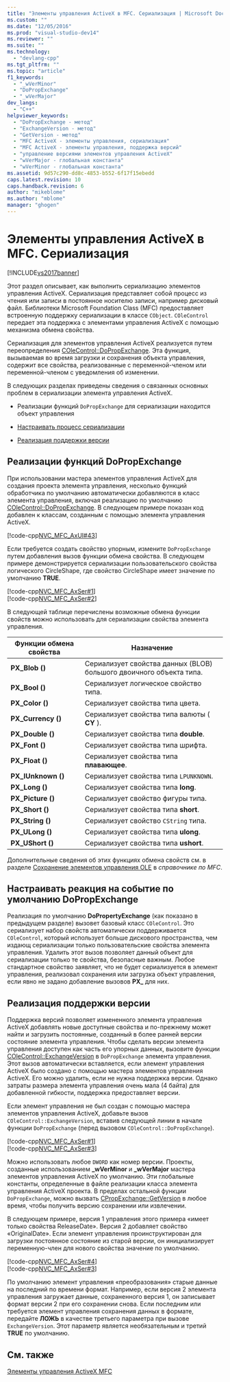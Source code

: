 ```yaml
---
title: "Элементы управления ActiveX в MFC. Сериализация | Microsoft Docs"
ms.custom: ""
ms.date: "12/05/2016"
ms.prod: "visual-studio-dev14"
ms.reviewer: ""
ms.suite: ""
ms.technology: 
  - "devlang-cpp"
ms.tgt_pltfrm: ""
ms.topic: "article"
f1_keywords: 
  - "_wVerMinor"
  - "DoPropExchange"
  - "_wVerMajor"
dev_langs: 
  - "C++"
helpviewer_keywords: 
  - "DoPropExchange - метод"
  - "ExchangeVersion - метод"
  - "GetVersion - метод"
  - "MFC ActiveX - элементы управления, сериализация"
  - "MFC ActiveX - элементы управления, поддержка версий"
  - "управление версиями элементов управления ActiveX"
  - "wVerMajor - глобальная константа"
  - "wVerMinor - глобальная константа"
ms.assetid: 9d57c290-dd8c-4853-b552-6f17f15ebedd
caps.latest.revision: 10
caps.handback.revision: 6
author: "mikeblome"
ms.author: "mblome"
manager: "ghogen"
---
```

# Элементы управления ActiveX в MFC. Сериализация
[!INCLUDE[vs2017banner](../assembler/inline/includes/vs2017banner.md)]

Этот раздел описывает, как выполнить сериализацию элементов управления ActiveX.  Сериализация представляет собой процесс из чтения или записи в постоянное носителю записи, например дисковый файл.  Библиотеки Microsoft Foundation Class \(MFC\) предоставляет встроенную поддержку сериализации в классе `CObject`.  `COleControl` передает эта поддержка с элементами управления ActiveX с помощью механизма обмена свойства.  
  
 Сериализация для элементов управления ActiveX реализуется путем переопределения [COleControl::DoPropExchange](../Topic/COleControl::DoPropExchange.md).  Эта функция, вызываемая во время загрузки и сохранения объекта управления, содержит все свойства, реализованные с переменной\-членом или переменной\-членом с уведомления об изменении.  
  
 В следующих разделах приведены сведения о связанных основных проблем в сериализации элемента управления ActiveX.  
  
-   Реализации функций `DoPropExchange`  для сериализации находится объект управления  
  
-   [Настраивать процесс сериализации](#_core_customizing_the_default_behavior_of_dopropexchange)  
  
-   [Реализация поддержки версии](#_core_implementing_version_support)  
  
##  <a name="_core_implementing_the_dopropexchange_function"></a> Реализации функций DoPropExchange  
 При использовании мастера элементов управления ActiveX для создания проекта элемента управления, несколько функций обработчика по умолчанию автоматически добавляются в класс элемента управления, включая реализацию по умолчанию [COleControl::DoPropExchange](../Topic/COleControl::DoPropExchange.md).  В следующем примере показан код добавлен к классам, созданным с помощью элемента управления ActiveX.  
  
 [!code-cpp[NVC_MFC_AxUI#43](../mfc/codesnippet/CPP/mfc-activex-controls-serializing_1.cpp)]  
  
 Если требуется создать свойство упорным, измените `DoPropExchange` путем добавления вызов функции обмена свойства.  В следующем примере демонстрируется сериализации пользовательского свойства логического CircleShape, где свойство CircleShape имеет значение по умолчанию **TRUE**.  
  
 [!code-cpp[NVC_MFC_AxSer#1](../mfc/codesnippet/CPP/mfc-activex-controls-serializing_2.cpp)]  
[!code-cpp[NVC_MFC_AxSer#2](../mfc/codesnippet/CPP/mfc-activex-controls-serializing_3.cpp)]  
  
 В следующей таблице перечислены возможные обмена функции свойств можно использовать для сериализации свойства элемента управления.  
  
|Функции обмена свойства|Назначение|  
|-----------------------------|----------------|  
|**PX\_Blob \(\)**|Сериализует свойства данных \(BLOB\) большого двоичного объекта типа.|  
|**PX\_Bool \(\)**|Сериализует логическое свойство типа.|  
|**PX\_Color \(\)**|Сериализует свойства типа цвета.|  
|**PX\_Currency \(\)**|Сериализует свойства типа валюты \( **CY** \).|  
|**PX\_Double \(\)**|Сериализует свойства типа **double**.|  
|**PX\_Font \(\)**|Сериализует свойства типа шрифта.|  
|**PX\_Float \(\)**|Сериализует свойства типа **плавающее**.|  
|**PX\_IUnknown \(\)**|Сериализует свойства типа `LPUNKNOWN`.|  
|**PX\_Long \(\)**|Сериализует свойства типа **long**.|  
|**PX\_Picture \(\)**|Сериализует свойство фигуры типа.|  
|**PX\_Short \(\)**|Сериализует свойства типа **short**.|  
|**PX\_String \(\)**|Сериализует свойство `CString` типа.|  
|**PX\_ULong \(\)**|Сериализует свойства типа **ulong**.|  
|**PX\_UShort \(\)**|Сериализует свойства типа **ushort**.|  
  
 Дополнительные сведения об этих функциях обмена свойств см. в разделе [Сохранение элементов управления OLE](../mfc/reference/persistence-of-ole-controls.md) в *справочнике по MFC*.  
  
##  <a name="_core_customizing_the_default_behavior_of_dopropexchange"></a> Настраивать реакция на событие по умолчанию DoPropExchange  
 Реализация по умолчанию **DoPropertyExchange** \(как показано в предыдущем разделе\) вызовет базовый класс `COleControl`.  Это сериализует набор свойств автоматически поддерживается `COleControl`, который использует больше дискового пространства, чем издающ сериализации только пользовательские свойства элемента управления.  Удалить этот вызов позволяет данный объект для сериализации только те свойства, безопасные важным.  Любое стандартное свойство заявляет, что не будет сериализуется в элемент управления, реализовал сохранения или загрузка объект управления, если явно не задано добавление вызовов **PX\_** для них.  
  
##  <a name="_core_implementing_version_support"></a> Реализация поддержки версии  
 Поддержка версий позволяет измененного элемента управления ActiveX добавлять новые доступные свойства и по\-прежнему может найти и загрузить постоянные, созданный в более ранней версии состояние элемента управления.  Чтобы сделать версии элемента управления доступен как часть его упорных данных, вызовите функции [COleControl::ExchangeVersion](../Topic/COleControl::ExchangeVersion.md) в `DoPropExchange` элемента управления.  Этот вызов автоматически вставляется, если элемент управления ActiveX было создано с помощью мастера элементов управления ActiveX.  Его можно удалить, если не нужна поддержка версии.  Однако затраты размера элемента управления очень мала \(4 байта\) для добавленной гибкости, поддержка предоставляет версии.  
  
 Если элемент управления не был создан с помощью мастера элементов управления ActiveX, добавьте вызов `COleControl::ExchangeVersion`, вставив следующей линии в начале функции `DoPropExchange` \(перед вызовом `COleControl::DoPropExchange`\).  
  
 [!code-cpp[NVC_MFC_AxSer#1](../mfc/codesnippet/CPP/mfc-activex-controls-serializing_2.cpp)]  
[!code-cpp[NVC_MFC_AxSer#3](../mfc/codesnippet/CPP/mfc-activex-controls-serializing_4.cpp)]  
  
 Можно использовать любое `DWORD` как номер версии.  Проекты, созданные использованием **\_wVerMinor** и **\_wVerMajor** мастера элементов управления ActiveX по умолчанию.  Эти глобальные константы, определенные в файле реализации класса элемента управления ActiveX проекта.  В пределах остальной функции `DoPropExchange`, можно вызвать [CPropExchange::GetVersion](../Topic/CPropExchange::GetVersion.md) в любое время, чтобы получить версию сохранении или извлечении.  
  
 В следующем примере, версия 1 управления этого примера «имеет только свойства ReleaseDate».  Версия 2 добавляет свойство «OriginalDate».  Если элемент управления проинструктирован для загрузки постоянное состояние из старой версии, он инициализирует переменную\-член для нового свойства значение по умолчанию.  
  
 [!code-cpp[NVC_MFC_AxSer#4](../mfc/codesnippet/CPP/mfc-activex-controls-serializing_5.cpp)]  
[!code-cpp[NVC_MFC_AxSer#3](../mfc/codesnippet/CPP/mfc-activex-controls-serializing_4.cpp)]  
  
 По умолчанию элемент управления «преобразования» старые данные на последний по времени формат.  Например, если версия 2 элемента управления загружает данные, сохраненного версия 1, он записывает формат версии 2 при его сохранении снова.  Если последним или требуется элемент управления сохранения данных в формате, передайте **ЛОЖЬ** в качестве третьего параметра при вызове `ExchangeVersion`.  Этот параметр является необязательным и третий **TRUE** по умолчанию.  
  
## См. также  
 [Элементы управления ActiveX MFC](../mfc/mfc-activex-controls.md)